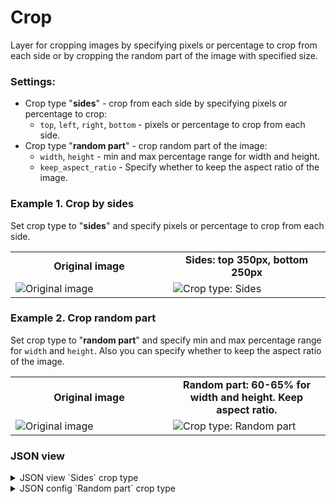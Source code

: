 # Crop

Layer for cropping images by specifying pixels or percentage to crop from each side or by cropping the random part of the image with specified size.

### Settings:

- Crop type "**sides**" - crop from each side by specifying pixels or percentage to crop:
    - `top`, `left`, `right`, `bottom` - pixels or percentage to crop from each side.
- Crop type "**random part**" - crop random part of the image:
    - `width`, `height` - min and max percentage range for width and height.
    - `keep_aspect_ratio` - Specify whether to keep the aspect ratio of the image.

### Example 1. Crop by sides

Set crop type to "**sides**" and specify pixels or percentage to crop from each side.

<table>
<tr>
<td style="text-align:center; width:50%"><strong>Original image</strong></td>
<td style="text-align:center; width:50%"><strong>Sides: top 350px, bottom 250px </strong></td>
</tr>
<tr>
<td> <img src="https://github.com/supervisely-ecosystem/ml-nodes/assets/79905215/52483886-392d-43a8-aeb4-a5fb01950a30" alt="Original image" /> </td>
<td> <img src="https://github.com/supervisely-ecosystem/ml-nodes/assets/79905215/a4f39565-216a-427f-a1a3-b32f180991e0" alt="Crop type: Sides" /> </td>
</tr>
</table>

### Example 2. Crop random part

Set crop type to "**random part**" and specify min and max percentage range for `width` and `height`. Also you can specify whether to keep the aspect ratio of the image.

<table>
<tr>
<td style="text-align:center; width:50%"><strong>Original image</strong></td>
<td style="text-align:center; width:50%"><strong>Random part: 60-65% for width and height. Keep aspect ratio.</strong></td>
</tr>
<tr>
<td> <img src="https://github.com/supervisely-ecosystem/ml-nodes/assets/79905215/f29db46e-dc66-415f-a808-6f89a4a112ea" alt="Original image" /> </td>
<td> <img src="https://github.com/supervisely-ecosystem/ml-nodes/assets/79905215/a2380eb8-bc82-4321-99c1-e1a4cea2e204" alt="Crop type: Random part" /> </td>
</tr>
</table>

### JSON view

<details>
  <summary>JSON view `Sides` crop type</summary>
<pre>
{
  "action": "crop",
  "src": ["$data_7"],
  "dst": "$crop_8",
  "settings": {
    "sides": {
      "top": "350px",
      "left": "0px",
      "right": "0px",
      "bottom": "250px"
    }
  }
}
</pre>
</details>

<details>
  <summary>JSON config `Random part` crop type</summary>
<pre>
{
  "action": "crop",
  "src": ["$data_7"],
  "dst": "$crop_8",
  "settings": {
    "random_part": {
      "height": {
        "min_percent": 60,
        "max_percent": 65
      },
      "width": {
        "min_percent": 60,
        "max_percent": 65
      },
      "keep_aspect_ratio": true
    }
  }
}
</pre>
</details>

